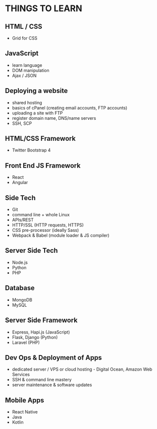 # THINGS TO LEARN

## HTML / CSS
  * Grid for CSS
## JavaScript
  * learn language
  * DOM manipulation
  * Ajax / JSON
## Deploying a website
  * shared hosting
  * basics of cPanel (creating email accounts, FTP accounts)
  * uploading a site with FTP
  * register domain name, DNS/name servers
  * SSH, SCP
## HTML/CSS Framework
  * Twitter Bootstrap 4
## Front End JS Framework
  * React
  * Angular
## Side Tech
  * Git
  * command line + whole Linux
  * APIs/REST
  * HTTP/SSL (HTTP requests, HTTPS)
  * CSS pre-processor (ideally Sass)
  * Webpack & Babel (module loader & JS compiler)
## Server Side Tech
 * Node.js
 * Python
 * PHP
## Database
 * MongoDB
 * MySQL
## Server Side Framework
 * Express, Hapi.js (JavaScript)
 * Flask, Django (Python)
 * Laravel (PHP)
## Dev Ops & Deployment of Apps
 * dedicated server / VPS or cloud hosting - Digital Ocean, Amazon Web Services
 * SSH & command line mastery
 * server maintenance & software updates
## Mobile Apps
 * React Native
 * Java
 * Kotlin